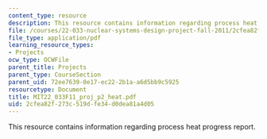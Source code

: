 ```yaml
---
content_type: resource
description: This resource contains information regarding process heat progress report.
file: /courses/22-033-nuclear-systems-design-project-fall-2011/2cfea82f273c519dfe34d0dea81a4d05_MIT22_033F11_proj_p2_heat.pdf
file_type: application/pdf
learning_resource_types:
- Projects
ocw_type: OCWFile
parent_title: Projects
parent_type: CourseSection
parent_uid: 72ee7639-0e17-ec22-2b1a-a6d5bb9c5925
resourcetype: Document
title: MIT22_033F11_proj_p2_heat.pdf
uid: 2cfea82f-273c-519d-fe34-d0dea81a4d05
---
```

This resource contains information regarding process heat progress report.